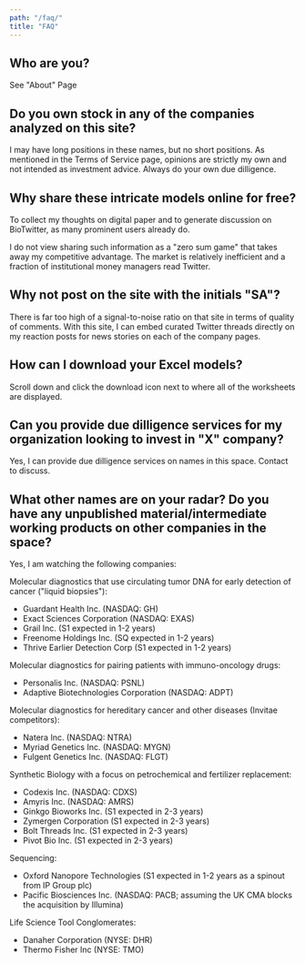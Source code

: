```yaml
---
path: "/faq/"
title: "FAQ"
---
```



<section>

# Who are you?

See "About" Page


# Do you own stock in any of the companies analyzed on this site?

I may have long positions in these names, but no short positions. As mentioned in the Terms of Service page, opinions are strictly my own and not intended as investment advice. Always do your own due dilligence.


# Why share these intricate models online for free?

To collect my thoughts on digital paper and to generate discussion on BioTwitter, as many prominent users already do. 

I do not view sharing such information as a "zero sum game" that takes away my competitive advantage. The market is relatively inefficient and a fraction of institutional money managers read Twitter.  


# Why not post on the site with the initials "SA"?

There is far too high of a signal-to-noise ratio on that site in terms of quality of comments. With this site, I can embed curated Twitter threads directly on my reaction posts for news stories on each of the company pages.


# How can I download your Excel models?

Scroll down and click the download icon next to where all of the worksheets are displayed.


# Can you provide due dilligence services for my organization looking to invest in "X" company?

Yes, I can provide due dilligence services on names in this space. Contact to discuss.


# What other names are on your radar? Do you have any unpublished material/intermediate working products on other companies in the space?

Yes, I am watching the following companies:

Molecular diagnostics that use circulating tumor DNA for early detection of cancer ("liquid biopsies"):
- Guardant Health Inc. (NASDAQ: GH)
- Exact Sciences Corporation (NASDAQ: EXAS)
- Grail Inc. (S1 expected in 1-2 years)
- Freenome Holdings Inc. (SQ expected in 1-2 years)
- Thrive Earlier Detection Corp (S1 expected in 1-2 years)

Molecular diagnostics for pairing patients with immuno-oncology drugs:
- Personalis Inc. (NASDAQ: PSNL) 
- Adaptive Biotechnologies Corporation (NASDAQ: ADPT)

Molecular diagnostics for hereditary cancer and other diseases (Invitae competitors):
- Natera Inc. (NASDAQ: NTRA) 
- Myriad Genetics Inc. (NASDAQ: MYGN)
- Fulgent Genetics Inc. (NASDAQ: FLGT)

Synthetic Biology with a focus on petrochemical and fertilizer replacement:
- Codexis Inc. (NASDAQ: CDXS)
- Amyris Inc. (NASDAQ: AMRS)
- Ginkgo Bioworks Inc. (S1 expected in 2-3 years) 
- Zymergen Corporation (S1 expected in 2-3 years)
- Bolt Threads Inc. (S1 expected in 2-3 years)
- Pivot Bio Inc. (S1 expected in 2-3 years)

Sequencing:
- Oxford Nanopore Technologies (S1 expected in 1-2 years as a spinout from IP Group plc)
- Pacific Biosciences Inc. (NASDAQ: PACB; assuming the UK CMA blocks the acquisition by Illumina)

Life Science Tool Conglomerates:
- Danaher Corporation (NYSE: DHR)
- Thermo Fisher Inc (NYSE: TMO)

</section>
